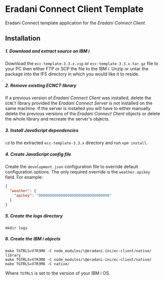# Eradani Connect Client Template

Eradani Connect template application for the *Eradani Connect Client*.

## Installation

##### 1. Download and extract source on IBM i

Download the `ecc-template-3.3.x.zip` or `ecc-template-3.3.x.tar.gz` file to your PC then either FTP or SCP the file to the IBM i. Unzip or untar the package into the IFS directory in which you would like it to reside.

##### 2. Remove existing ECNCT library

If a previous version of *Eradani Connect Client* was installed, delete the `ECNCT` library provided the *Eradani Connect Server* is not installed on the same machine. If the server is installed you will have to either manually delete the previous versions of the *Eradani Connect Client* objects or delete the whole library and recreate the server's objects.

##### 3. Install JavaScript dependencies

`cd` to the extracted `ecc-template-3.3.x` directory and run `npm install`.

##### 4.  Create JavaScript config file

Create the `development.json` configuration file to override default configuration options. The only required override is the `weather.apikey` field. For example:

```json
{
  "weather": {
    "apikey": "00000000000000000000000000000000"
  }
}
```

##### 5. Create the logs directory

`mkdir logs`

##### 6. Create the IBM i objects

```shell
make TGTRLS=V7R3M0 -C node_modules/\@eradani-inc/ec-client/native/ library
make TGTRLS=V7R3M0 -C node_modules/\@eradani-inc/ec-client/native/
make TGTRLS=V7R3M0 -C native/
```

Where `TGTRLS` is set to the version of your IBM i OS.
